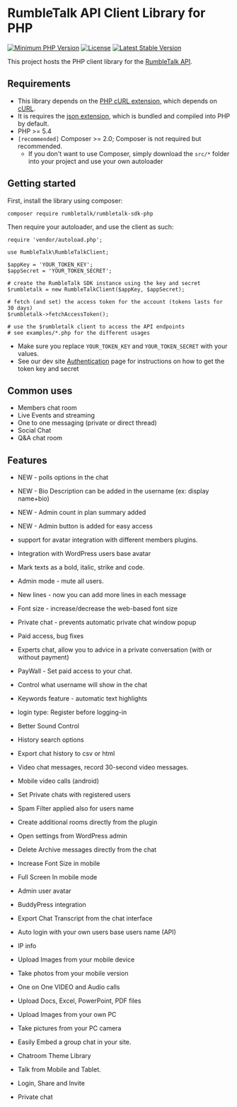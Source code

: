 # RumbleTalk API Client Library for PHP

[![Minimum PHP Version](https://img.shields.io/badge/php-%3E%3D%205.4-8892BF)](https://www.php.net/supported-versions.php)
[![License](https://poser.pugx.org/rumbletalk/rumbletalk-sdk-php/license)](https://packagist.org/packages/rumbletalk/rumbletalk-sdk-php)
[![Latest Stable Version](https://img.shields.io/packagist/v/rumbletalk/rumbletalk-sdk-php)](https://packagist.org/packages/rumbletalk/rumbletalk-sdk-php)
<!--[![Total Downloads](https://poser.pugx.org/rumbletalk/rumbletalk-sdk-php/downloads)](https://packagist.org/packages/rumbletalk/rumbletalk-sdk-php)-->

This project hosts the PHP client library for the [RumbleTalk API](https://dev.rumbletalk.com/rest).

## Requirements

* This library depends on the [PHP cURL extension](https://www.php.net/curl), which depends on [cURL](https://curl.se/).
* It is requires the [json extension](https://www.php.net/manual/en/book.json.php), which is bundled and compiled into
  PHP by default.
* PHP >= 5.4
* `[recommended]` Composer >= 2.0; Composer is not required but recommended.
    * If you don't want to use Composer, simply download the `src/*` folder into your project and use your own
      autoloader

## Getting started

First, install the library using composer:

    composer require rumbletalk/rumbletalk-sdk-php

Then require your autoloader, and use the client as such:

    require 'vendor/autoload.php';
    
    use RumbleTalk\RumbleTalkClient;
    
    $appKey = 'YOUR_TOKEN_KEY';
    $appSecret = 'YOUR_TOKEN_SECRET';
    
    # create the RumbleTalk SDK instance using the key and secret
    $rumbletalk = new RumbleTalkClient($appKey, $appSecret);
    
    # fetch (and set) the access token for the account (tokens lasts for 30 days)
    $rumbletalk->fetchAccessToken();
    
    # use the $rumbletalk client to access the API endpoints
    # see examples/*.php for the different usages

* Make sure you replace `YOUR_TOKEN_KEY` and `YOUR_TOKEN_SECRET` with your values.
* See our dev site [Authentication](https://dev.rumbletalk.com/rest/authentication#authenticationRegular) page for
  instructions on how to get the token key and secret

## Common uses

* Members chat room
* Live Events and streaming
* One to one messaging (private or direct thread)
* Social Chat
* Q&A chat room

## Features

* NEW - polls options in the chat
* NEW - Bio Description can be added in the username (ex: display name+bio)
* NEW - Admin count in plan summary added
* NEW - Admin button is added for easy access
* support for avatar integration with different members plugins.
* Integration with WordPress users base avatar

* Mark texts as a bold, italic, strike and code.
* Admin mode - mute all users.
* New lines - now you can add more lines in each message
* Font size - increase/decrease the web-based font size
* Private chat - prevents automatic private chat window popup

* Paid access, bug fixes
* Experts chat, allow you to advice in a private conversation (with or without payment)
* PayWall - Set paid access to your chat.
* Control what username will show in the chat
* Keywords feature - automatic text highlights
* login type: Register before logging-in

* Better Sound Control
* History search options
* Export chat history to csv or html
* Video chat messages, record 30-second video messages.
* Mobile video calls (android)
* Set Private chats with registered users
* Spam Filter applied also for users name
* Create additional rooms directly from the plugin
* Open settings from WordPress admin
* Delete Archive messages directly from the chat
* Increase Font Size in mobile

* Full Screen In mobile mode
* Admin user avatar
* BuddyPress integration
* Export Chat Transcript from the chat interface
* Auto login with your own users base users name (API)
* IP info

* Upload Images from your mobile device
* Take photos from your mobile version
* One on One VIDEO and Audio calls
* Upload Docs, Excel, PowerPoint, PDF files
* Upload Images from your own PC

* Take pictures from your PC camera
* Easily Embed a group chat in your site.

* Chatroom Theme Library
* Talk from Mobile and Tablet.
* Login, Share and Invite
* Private chat
